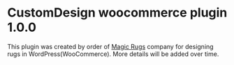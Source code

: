 # CustomDesign woocommerce plugin 1.0.0
This plugin was created by order of <a href="magicrugs.com">Magic Rugs</a> company for designing rugs in WordPress(WooCommerce).
More details will be added over time.
